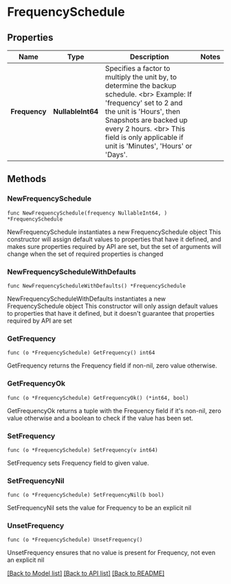 # FrequencySchedule

## Properties

Name | Type | Description | Notes
------------ | ------------- | ------------- | -------------
**Frequency** | **NullableInt64** | Specifies a factor to multiply the unit by, to determine the backup schedule. &lt;br&gt; Example: If &#39;frequency&#39; set to 2 and the unit is &#39;Hours&#39;, then Snapshots are backed up every 2 hours. &lt;br&gt; This field is only applicable if unit is &#39;Minutes&#39;, &#39;Hours&#39; or &#39;Days&#39;. | 

## Methods

### NewFrequencySchedule

`func NewFrequencySchedule(frequency NullableInt64, ) *FrequencySchedule`

NewFrequencySchedule instantiates a new FrequencySchedule object
This constructor will assign default values to properties that have it defined,
and makes sure properties required by API are set, but the set of arguments
will change when the set of required properties is changed

### NewFrequencyScheduleWithDefaults

`func NewFrequencyScheduleWithDefaults() *FrequencySchedule`

NewFrequencyScheduleWithDefaults instantiates a new FrequencySchedule object
This constructor will only assign default values to properties that have it defined,
but it doesn't guarantee that properties required by API are set

### GetFrequency

`func (o *FrequencySchedule) GetFrequency() int64`

GetFrequency returns the Frequency field if non-nil, zero value otherwise.

### GetFrequencyOk

`func (o *FrequencySchedule) GetFrequencyOk() (*int64, bool)`

GetFrequencyOk returns a tuple with the Frequency field if it's non-nil, zero value otherwise
and a boolean to check if the value has been set.

### SetFrequency

`func (o *FrequencySchedule) SetFrequency(v int64)`

SetFrequency sets Frequency field to given value.


### SetFrequencyNil

`func (o *FrequencySchedule) SetFrequencyNil(b bool)`

 SetFrequencyNil sets the value for Frequency to be an explicit nil

### UnsetFrequency
`func (o *FrequencySchedule) UnsetFrequency()`

UnsetFrequency ensures that no value is present for Frequency, not even an explicit nil

[[Back to Model list]](../README.md#documentation-for-models) [[Back to API list]](../README.md#documentation-for-api-endpoints) [[Back to README]](../README.md)


